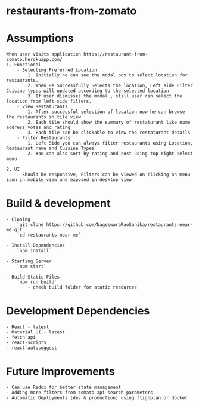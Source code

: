# restaurants-from-zomato

# Assumptions
    When user visits application https://restaurant-from-zomato.herokuapp.com/
    1. Functional
        - Selecting Preferred Location
            1. Initially he can see the modal box to select location for restaurants.
            2. When He Successfully Selects the location, Left side Filter Cuisine types will updated according to the selected location
            3. If user dismisses the modal , still user can select the location from left side filters.
        - View Restaturants
            1. After successful selection of location now he can browse the restaurants in tile view
            2. Each tile should show the summary of restaturant like name address votes and rating
            3. Each tile can be clickable to view the restaturant details
        - Filter Restaurants
            1. Left Side you can always filter restaurants using Location, Restaurant name and Cuisine Types
            2. You can also sort by rating and cost using top right select menu

    2. UI
        - Should be responsive, Filters can be viewed on clicking on menu icon in mobile view and exposed in desktop view

# Build & development
    - Cloning
        `git clone https://github.com/NageswaraRaoSanika/restaurants-near-me.git`
        `cd restaurants-near-me`

    - Install Dependencies
        `npm install`

    - Starting Server
        `npm start`
        
    - Build Static Files
        `npm run build`
            - check build folder for static resources

# Development Dependencies
    - React - latest
    - Material UI - latest
    - fetch api
    - react-scripts
    - react-autosuggest

# Future Improvements
    - Can use Redux for better state management
    - Adding more filters from zomato api search parameters
    - Automatic Deployments (dev & production) using flighplan or docker
